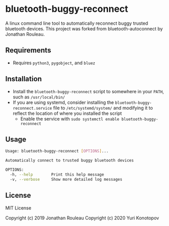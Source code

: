 # bluetooth-buggy-reconnect

A linux command line tool to automatically reconnect buggy trusted bluetooth devices.
This project was forked from bluetooth-autoconnect by Jonathan Rouleau.

## Requirements

* Requires `python3`, `pygobject`, and `bluez`

## Installation

* Install the `bluetooth-buggy-reconnect` script to somewhere in your `PATH`, such as `/usr/local/bin/`
* If you are using systemd, consider installing the `bluetooth-buggy-reconnect.service` file to `/etc/systemd/system/` and modifying it to reflect the location of where you installed the script
  - Enable the service with `sudo systemctl enable bluetooth-buggy-reconnect`

## Usage

```sh
Usage: bluetooth-buggy-reconnect [OPTIONS]...

Automatically connect to trusted buggy bluetooth devices

OPTIONS:
  -h, --help        Print this help message
  -v, --verbose     Show more detailed log messages

```

## License

MIT License

Copyright (c) 2019 Jonathan Rouleau
Copyright (c) 2020 Yuri Konotopov
